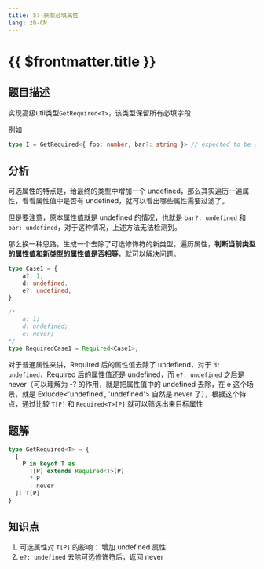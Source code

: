 ```yaml
---
title: 57-获取必填属性
lang: zh-CN
---
```


# {{ $frontmatter.title }}

## 题目描述

实现高级util类型`GetRequired<T>`，该类型保留所有必填字段

例如

```ts
type I = GetRequired<{ foo: number, bar?: string }> // expected to be { foo: number }
```

## 分析

可选属性的特点是，给最终的类型中增加一个 undefined，那么其实遍历一遍属性，看看属性值中是否有 undefined，就可以看出哪些属性需要过滤了。

但是要注意，原本属性值就是 undefined 的情况，也就是 `bar?: undefined` 和 `bar: undefined`，对于这种情况，上述方法无法检测到。

那么换一种思路，生成一个去除了可选修饰符的新类型，遍历属性，**判断当前类型的属性值和新类型的属性值是否相等**，就可以解决问题。

```ts
type Case1 = {
    a?: 1,
    d: undefined,
    e?: undefined,
}

/*
    a: 1;
    d: undefined;
    e: never;
*/
type RequiredCase1 = Required<Case1>;
```

对于普通属性来讲，Required 后的属性值去除了 undefiend，对于 `d: undefined`，Required 后的属性值还是 undefined，而 `e?: undefined` 之后是 never（可以理解为 -? 的作用，就是把属性值中的 undefined 去除，在 e 这个场景，就是 Exlucde<'undefined', 'undefined'> 自然是 never 了），根据这个特点，通过比较 `T[P]` 和 `Required<T>[P]` 就可以筛选出来目标属性

## 题解

```ts
type GetRequired<T> = {
  [
    P in keyof T as
      T[P] extends Required<T>[P]
      ? P
      : never
  ]: T[P]
}
```

## 知识点

1. 可选属性对 `T[P]` 的影响： 增加 undefined 属性
2. `e?: undefined` 去除可选修饰符后，返回 never